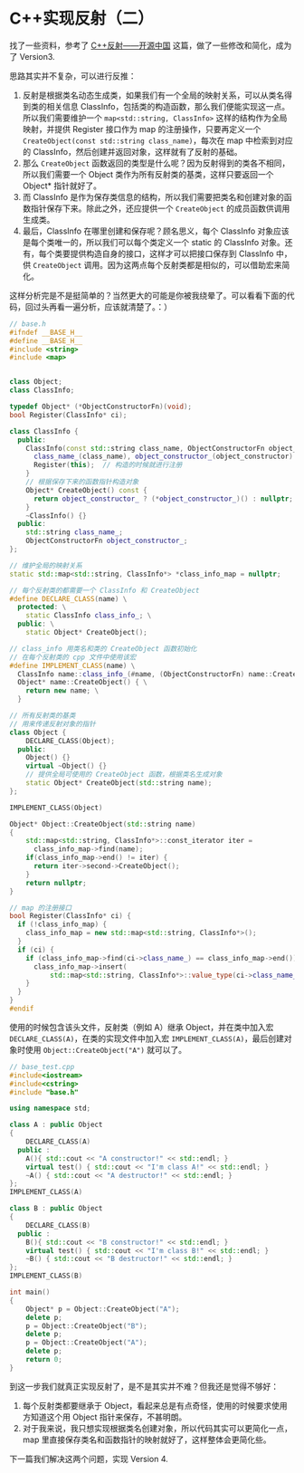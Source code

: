 # C++实现反射（二）
找了一些资料，参考了 [C++反射——开源中国](http://www.oschina.net/code/snippet_230828_9913) 这篇，做了一些修改和简化，成为了 Version3.

思路其实并不复杂，可以进行反推：
1. 反射是根据类名动态生成类，如果我们有一个全局的映射关系，可以从类名得到类的相关信息 ClassInfo，包括类的构造函数，那么我们便能实现这一点。所以我们需要维护一个 `map<std::string, ClassInfo>` 这样的结构作为全局映射，并提供 Register 接口作为 map 的注册操作，只要再定义一个 `CreateObject(const std::string class_name)`，每次在 map 中检索到对应的 ClassInfo，然后创建并返回对象，这样就有了反射的基础。
2. 那么 `CreateObject` 函数返回的类型是什么呢？因为反射得到的类各不相同，所以我们需要一个 Object 类作为所有反射类的基类，这样只要返回一个 Object* 指针就好了。
3. 而 ClassInfo 是作为保存类信息的结构，所以我们需要把类名和创建对象的函数指针保存下来。除此之外，还应提供一个 `CreateObject` 的成员函数供调用生成类。
4. 最后，ClassInfo 在哪里创建和保存呢？顾名思义，每个 ClassInfo 对象应该是每个类唯一的，所以我们可以每个类定义一个 static 的 ClassInfo 对象。还有，每个类要提供构造自身的接口，这样才可以把接口保存到 ClassInfo 中，供 `CreateObject` 调用。因为这两点每个反射类都是相似的，可以借助宏来简化。

这样分析完是不是挺简单的？当然更大的可能是你被我绕晕了。可以看看下面的代码，回过头再看一遍分析，应该就清楚了。：）

```C++
// base.h
#ifndef __BASE_H__
#define __BASE_H__
#include <string>
#include <map>


class Object;
class ClassInfo;

typedef Object* (*ObjectConstructorFn)(void);
bool Register(ClassInfo* ci);

class ClassInfo {
  public:
    ClassInfo(const std::string class_name, ObjectConstructorFn object_constructor):
      class_name_(class_name), object_constructor_(object_constructor) {
      Register(this);  // 构造的时候就进行注册
    }
    // 根据保存下来的函数指针构造对象
    Object* CreateObject() const {
      return object_constructor_ ? (*object_constructor_)() : nullptr;
    }
    ~ClassInfo() {}
  public:
    std::string class_name_;
    ObjectConstructorFn object_constructor_;
};

// 维护全局的映射关系
static std::map<std::string, ClassInfo*> *class_info_map = nullptr;

// 每个反射类的都需要一个 ClassInfo 和 CreateObject
#define DECLARE_CLASS(name) \
  protected: \
    static ClassInfo class_info_; \
  public: \
    static Object* CreateObject();

// class_info 用类名和类的 CreateObject 函数初始化
// 在每个反射类的 cpp 文件中使用该宏
#define IMPLEMENT_CLASS(name) \
  ClassInfo name::class_info_(#name, (ObjectConstructorFn) name::CreateObject);\
  Object* name::CreateObject() { \
    return new name; \
  }

// 所有反射类的基类
// 用来传递反射对象的指针
class Object {
    DECLARE_CLASS(Object);
  public:
    Object() {}
    virtual ~Object() {}
    // 提供全局可使用的 CreateObject 函数，根据类名生成对象
    static Object* CreateObject(std::string name);
};

IMPLEMENT_CLASS(Object)

Object* Object::CreateObject(std::string name)
{
    std::map<std::string, ClassInfo*>::const_iterator iter =
      class_info_map->find(name);
    if(class_info_map->end() != iter) {
      return iter->second->CreateObject();
    }
    return nullptr;
}

// map 的注册接口
bool Register(ClassInfo* ci) {
  if (!class_info_map) {
    class_info_map = new std::map<std::string, ClassInfo*>();
  }
  if (ci) {
    if (class_info_map->find(ci->class_name_) == class_info_map->end()) {
      class_info_map->insert(
          std::map<std::string, ClassInfo*>::value_type(ci->class_name_, ci));
    }
  }
}
#endif
```

使用的时候包含该头文件，反射类（例如 A）继承 Object，并在类中加入宏 `DECLARE_CLASS(A)`，在类的实现文件中加入宏 `IMPLEMENT_CLASS(A)`，最后创建对象时使用 `Object::CreateObject("A")` 就可以了。
```C++
// base_test.cpp
#include<iostream>
#include<cstring>
#include "base.h"

using namespace std;

class A : public Object
{
    DECLARE_CLASS(A)
  public :
    A(){ std::cout << "A constructor!" << std::endl; }
    virtual test() { std::cout << "I'm class A!" << std::endl; }
    ~A() { std::cout << "A destructor!" << std::endl; }
};
IMPLEMENT_CLASS(A)

class B : public Object
{
    DECLARE_CLASS(B)
  public :
    B(){ std::cout << "B constructor!" << std::endl; }
    virtual test() { std::cout << "I'm class B!" << std::endl; }
    ~B() { std::cout << "B destructor!" << std::endl; }
};
IMPLEMENT_CLASS(B)

int main()
{
    Object* p = Object::CreateObject("A");
    delete p;
    p = Object::CreateObject("B");
    delete p;
    p = Object::CreateObject("A");
    delete p;
    return 0;
}
```

到这一步我们就真正实现反射了，是不是其实并不难？但我还是觉得不够好：
1. 每个反射类都要继承于 Object，看起来总是有点奇怪，使用的时候要求使用方知道这个用 Object 指针来保存，不甚明朗。
2. 对于我来说，我只想实现根据类名创建对象，所以代码其实可以更简化一点，map 里直接保存类名和函数指针的映射就好了，这样整体会更简化些。

下一篇我们解决这两个问题，实现 Version 4.

